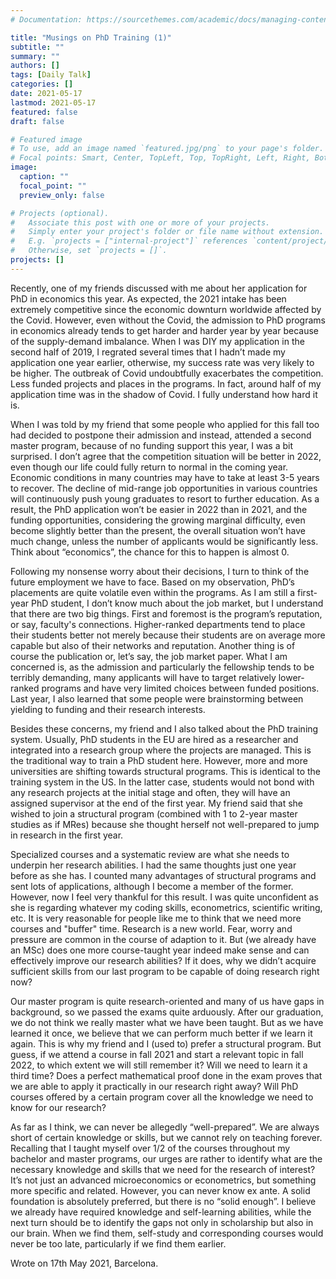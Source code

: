```yaml
---
# Documentation: https://sourcethemes.com/academic/docs/managing-content/

title: "Musings on PhD Training (1)"
subtitle: ""
summary: ""
authors: []
tags: [Daily Talk]
categories: []
date: 2021-05-17
lastmod: 2021-05-17
featured: false
draft: false

# Featured image
# To use, add an image named `featured.jpg/png` to your page's folder.
# Focal points: Smart, Center, TopLeft, Top, TopRight, Left, Right, BottomLeft, Bottom, BottomRight.
image:
  caption: ""
  focal_point: ""
  preview_only: false

# Projects (optional).
#   Associate this post with one or more of your projects.
#   Simply enter your project's folder or file name without extension.
#   E.g. `projects = ["internal-project"]` references `content/project/deep-learning/index.md`.
#   Otherwise, set `projects = []`.
projects: []
---
```


Recently, one of my friends discussed with me about her application for PhD in economics this year. As expected, the 2021 intake has been extremely competitive since the economic downturn worldwide affected by the Covid. However, even without the Covid, the admission to PhD programs in economics already tends to get harder and harder year by year because of the supply-demand imbalance. When I was DIY my application in the second half of 2019, I regrated several times that I hadn’t made my application one year earlier, otherwise, my success rate was very likely to be higher. The outbreak of Covid undoubtfully exacerbates the competition. Less funded projects and places in the programs. In fact, around half of my application time was in the shadow of Covid. I fully understand how hard it is.

When I was told by my friend that some people who applied for this fall too had decided to postpone their admission and instead, attended a second master program, because of no funding support this year, I was a bit surprised. I don’t agree that the competition situation will be better in 2022, even though our life could fully return to normal in the coming year. Economic conditions in many countries may have to take at least 3-5 years to recover. The decline of mid-range job opportunities in various countries will continuously push young graduates to resort to further education. As a result, the PhD application won’t be easier in 2022 than in 2021, and the funding opportunities, considering the growing marginal difficulty, even become slightly better than the present, the overall situation won’t have much change, unless the number of applicants would be significantly less. Think about “economics”, the chance for this to happen is almost 0. 

Following my nonsense worry about their decisions, I turn to think of the future employment we have to face. Based on my observation, PhD’s placements are quite volatile even within the programs. As I am still a first-year PhD student, I don’t know much about the job market, but I understand that there are two big things. First and foremost is the program’s reputation, or say, faculty's connections. Higher-ranked departments tend to place their students better not merely because their students are on average more capable but also of their networks and reputation. Another thing is of course the publication or, let’s say, the job market paper. What I am concerned is, as the admission and particularly the fellowship tends to be terribly demanding, many applicants will have to target relatively lower-ranked programs and have very limited choices between funded positions. Last year, I also learned that some people were brainstorming between yielding to funding and their research interests.

Besides these concerns, my friend and I also talked about the PhD training system. Usually, PhD students in the EU are hired as a researcher and integrated into a research group where the projects are managed. This is the traditional way to train a PhD student here. However, more and more universities are shifting towards structural programs. This is identical to the training system in the US. In the latter case, students would not bond with any research projects at the initial stage and often, they will have an assigned supervisor at the end of the first year. My friend said that she wished to join a structural program (combined with 1 to 2-year master studies as if MRes) because she thought herself not well-prepared to jump in research in the first year. 

Specialized courses and a systematic review are what she needs to underpin her research abilities. I had the same thoughts just one year before as she has. I counted many advantages of structural programs and sent lots of applications, although I become a member of the former. However, now I feel very thankful for this result. I was quite unconfident as she is regarding whatever my coding skills, econometrics, scientific writing, etc. It is very reasonable for people like me to think that we need more courses and "buffer" time. Research is a new world. Fear, worry and pressure are common in the course of adaption to it. But (we already have an MSc) does one more course-taught year indeed make sense and can effectively improve our research abilities? If it does, why we didn’t acquire sufficient skills from our last program to be capable of doing research right now? 

Our master program is quite research-oriented and many of us have gaps in background, so we passed the exams quite arduously. After our graduation, we do not think we really master what we have been taught. But as we have learned it once, we believe that we can perform much better if we learn it again. This is why my friend and I (used to) prefer a structural program. But guess, if we attend a course in fall 2021 and start a relevant topic in fall 2022, to which extent we will still remember it? Will we need to learn it a third time? Does a perfect mathematical proof done in the exam proves that we are able to apply it practically in our research right away? Will PhD courses offered by a certain program cover all the knowledge we need to know for our research?

As far as I think, we can never be allegedly “well-prepared”. We are always short of certain knowledge or skills, but we cannot rely on teaching forever. Recalling that I taught myself over 1/2 of the courses throughout my bachelor and master programs, our urges are rather to identify what are the necessary knowledge and skills that we need for the research of interest? It’s not just an advanced microeconomics or econometrics, but something more specific and related. However, you can never know ex ante. A solid foundation is absolutely preferred, but there is no “solid enough”. I believe we already have required knowledge and self-learning abilities, while the next turn should be to identify the gaps not only in scholarship but also in our brain. When we find them, self-study and corresponding courses would never be too late, particularly if we find them earlier. 

Wrote on 17th May 2021, Barcelona.
